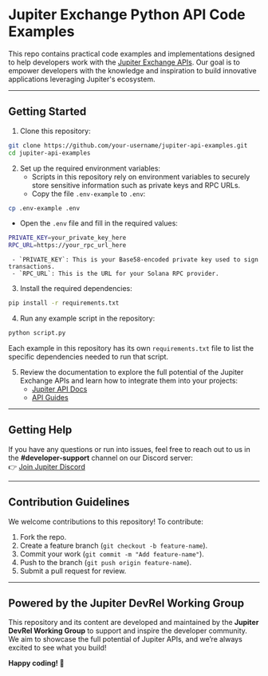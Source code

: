 # Jupiter Exchange Python API Code Examples

This repo contains practical code examples and implementations designed to help developers work with the [Jupiter Exchange APIs](https://station.jup.ag/docs/). Our goal is to empower developers with the knowledge and inspiration to build innovative applications leveraging Jupiter's ecosystem.

---

## Getting Started

1. Clone this repository:
```bash
git clone https://github.com/your-username/jupiter-api-examples.git
cd jupiter-api-examples
```

2. Set up the required environment variables:
   - Scripts in this repository rely on environment variables to securely store sensitive information such as private keys and RPC URLs.
   - Copy the file `.env-example` to `.env`:
```bash
cp .env-example .env
```
   - Open the `.env` file and fill in the required values:
```bash
PRIVATE_KEY=your_private_key_here
RPC_URL=https://your_rpc_url_here
```
     - `PRIVATE_KEY`: This is your Base58-encoded private key used to sign transactions.
     - `RPC_URL`: This is the URL for your Solana RPC provider.

3. Install the required dependencies:
```bash
pip install -r requirements.txt
```

4. Run any example script in the repository:
```bash
python script.py
```

Each example in this repository has its own `requirements.txt` file to list the specific dependencies needed to run that script.

5. Review the documentation to explore the full potential of the Jupiter Exchange APIs and learn how to integrate them into your projects:
   - [Jupiter API Docs](https://station.jup.ag/docs/)
   - [API Guides](https://station.jup.ag/guides/)

---

## Getting Help

If you have any questions or run into issues, feel free to reach out to us in the **#developer-support** channel on our Discord server:  
👉 [Join Jupiter Discord](https://discord.gg/jup)

---

## Contribution Guidelines

We welcome contributions to this repository! To contribute:
1. Fork the repo.
2. Create a feature branch (`git checkout -b feature-name`).
3. Commit your work (`git commit -m "Add feature-name"`).
4. Push to the branch (`git push origin feature-name`).
5. Submit a pull request for review.

---

## Powered by the Jupiter DevRel Working Group

This repository and its content are developed and maintained by the **Jupiter DevRel Working Group** to support and inspire the developer community. We aim to showcase the full potential of Jupiter APIs, and we’re always excited to see what you build!

**Happy coding! 🚀**